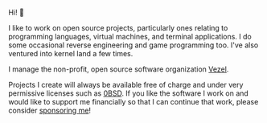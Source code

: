 Hi! 👋

I like to work on open source projects, particularly ones relating to
programming languages, virtual machines, and terminal applications. I do some
occasional reverse engineering and game programming too. I've also ventured
into kernel land a few times.

I manage the non-profit, open source software organization
[Vezel](https://vezel.dev).

Projects I create will always be available free of charge and under very
permissive licenses such as [0BSD](https://opensource.org/license/0bsd). If you
like the software I work on and would like to support me financially so that I
can continue that work, please consider
[sponsoring me](https://github.com/sponsors/alexrp)!
